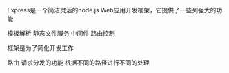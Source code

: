 Express是一个简洁灵活的node.js Web应用开发框架，它提供了一些列强大的功能

模板解析
静态文件服务
中间件
路由控制

框架是为了简化开发工作

路由 请求分发的功能  根据不同的路径进行不同的处理





